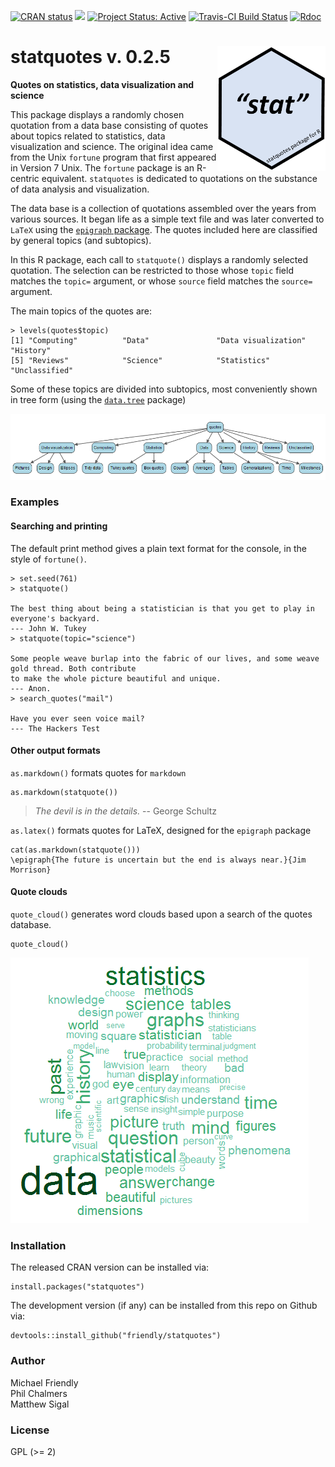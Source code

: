 <!-- badges: start -->

[![CRAN status](https://www.r-pkg.org/badges/version/statquotes)](https://CRAN.R-project.org/package=statquotes)
[![](http://cranlogs.r-pkg.org/badges/grand-total/statquotes)](https://cran.r-project.org/package=statquotes)
[![Project Status: Active](http://www.repostatus.org/badges/latest/active.svg)](http://www.repostatus.org/#active) 
[![Travis-CI Build Status](https://travis-ci.org/friendly/statquotes.svg?branch=master)](https://travis-ci.org/friendly/statquotes) [![Rdoc](http://www.rdocumentation.org/badges/version/statquotes)](http://www.rdocumentation.org/packages/statquotes)
<!-- badges: end -->


# statquotes v. 0.2.5 <img src="statquotes-logo.png" align="right" height="200px" />
**Quotes on statistics, data visualization and science**

This package displays a randomly chosen quotation from a data base consisting
of quotes about topics related to statistics, data visualization and science.
The original idea came from the Unix `fortune` program that first appeared
in Version 7 Unix. The `fortune` package is an R-centric equivalent.
`statquotes` is dedicated to quotations on the substance of data
analysis and visualization.

The data base is a collection of quotations assembled over the years from various
sources.  It began life as a simple text file and was later converted to
`LaTeX`  using the [`epigraph` package](https://ctan.org/pkg/epigraph?lang=en). 
The quotes included here are classified by general topics (and subtopics).

In this R package, each call to `statquote()` displays a randomly selected quotation.
The selection can be restricted to those whose `topic` field matches the `topic=`
argument, or whose `source` field matches the `source=` argument. 

The main topics of the quotes are:

```{r}
> levels(quotes$topic)
[1] "Computing"          "Data"               "Data visualization" "History"           
[5] "Reviews"            "Science"            "Statistics"         "Unclassified"      
```

Some of these topics are divided into subtopics, most conveniently shown in tree form (using the [`data.tree`](https://cran.r-project.org/package=pkgname) package)

<img src="qtree.png">

### Examples

#### Searching and printing

The default print method gives a plain text format for the console, in the style of `fortune()`.

```{r}
> set.seed(761)
> statquote()

The best thing about being a statistician is that you get to play in everyone's backyard. 
--- John W. Tukey 
> statquote(topic="science")

Some people weave burlap into the fabric of our lives, and some weave gold thread. Both contribute 
to make the whole picture beautiful and unique. 
--- Anon. 
> search_quotes("mail")

Have you ever seen voice mail?
--- The Hackers Test
```

#### Other output formats

`as.markdown()` formats quotes for `markdown`
```{r}
as.markdown(statquote())
```
> *The devil is in the details.* -- George Schultz

`as.latex()` formats quotes for LaTeX, designed for the `epigraph` package

```{r}
cat(as.markdown(statquote()))
\epigraph{The future is uncertain but the end is always near.}{Jim Morrison}
```
#### Quote clouds

`quote_cloud()` generates word clouds based upon a search of the quotes database.
```{r}
quote_cloud()
```

<img src="quotecloud.png">

### Installation

The released CRAN version can be installed via:

```
install.packages("statquotes")
```
The development version (if any) can be installed from this repo on Github via:
```
devtools::install_github("friendly/statquotes")
```

### Author

Michael Friendly  
Phil Chalmers  
Matthew Sigal


### License

GPL (>= 2)
